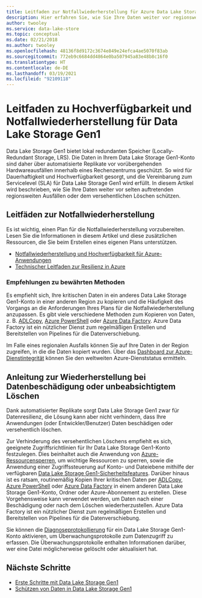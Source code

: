 ```yaml
---
title: Leitfaden zur Notfallwiederherstellung für Azure Data Lake Storage Gen1 | Microsoft-Dokumentation
description: Hier erfahren Sie, wie Sie Ihre Daten weiter vor regionsweiten Ausfällen oder versehentlichen Löschvorgängen über den lokal redundanten Speicher hinaus von Azure Data Lake Storage Gen1 schützen.
author: twooley
ms.service: data-lake-store
ms.topic: conceptual
ms.date: 02/21/2018
ms.author: twooley
ms.openlocfilehash: 48136f8d9172c3674e849e24efca4ae5070f83ab
ms.sourcegitcommit: 772eb9c6684dd4864e0ba507945a83e48b8c16f0
ms.translationtype: HT
ms.contentlocale: de-DE
ms.lasthandoff: 03/19/2021
ms.locfileid: "92109118"
---
```

# <a name="high-availability-and-disaster-recovery-guidance-for-data-lake-storage-gen1"></a>Leitfaden zu Hochverfügbarkeit und Notfallwiederherstellung für Data Lake Storage Gen1

Data Lake Storage Gen1 bietet lokal redundanten Speicher (Locally-Redundant Storage, LRS). Die Daten in Ihrem Data Lake Storage Gen1-Konto sind daher über automatisierte Replikate vor vorübergehenden Hardwareausfällen innerhalb eines Rechenzentrums geschützt. So wird für Dauerhaftigkeit und Hochverfügbarkeit gesorgt, und die Vereinbarung zum Servicelevel (SLA) für Data Lake Storage Gen1 wird erfüllt. In diesem Artikel wird beschrieben, wie Sie Ihre Daten weiter vor selten auftretenden regionsweiten Ausfällen oder dem versehentlichen Löschen schützen.

## <a name="disaster-recovery-guidance"></a>Leitfäden zur Notfallwiederherstellung

Es ist wichtig, einen Plan für die Notfallwiederherstellung vorzubereiten. Lesen Sie die Informationen in diesem Artikel und diese zusätzlichen Ressourcen, die Sie beim Erstellen eines eigenen Plans unterstützen.

* [Notfallwiederherstellung und Hochverfügbarkeit für Azure-Anwendungen](/azure/architecture/framework/resiliency/backup-and-recovery)
* [Technischer Leitfaden zur Resilienz in Azure](/azure/architecture/framework/resiliency/overview)

### <a name="best-practice-recommendations"></a>Empfehlungen zu bewährten Methoden

Es empfiehlt sich, Ihre kritischen Daten in ein anderes Data Lake Storage Gen1-Konto in einer anderen Region zu kopieren und die Häufigkeit des Vorgangs an die Anforderungen Ihres Plans für die Notfallwiederherstellung anzupassen. Es gibt viele verschiedene Methoden zum Kopieren von Daten, z. B. [ADLCopy](data-lake-store-copy-data-azure-storage-blob.md), [Azure PowerShell](data-lake-store-get-started-powershell.md) oder [Azure Data Factory](../data-factory/connector-azure-data-lake-store.md). Azure Data Factory ist ein nützlicher Dienst zum regelmäßigen Erstellen und Bereitstellen von Pipelines für die Datenverschiebung.

Im Falle eines regionalen Ausfalls können Sie auf Ihre Daten in der Region zugreifen, in die die Daten kopiert wurden. Über das [Dashboard zur Azure-Dienstintegrität](https://azure.microsoft.com/status/) können Sie den weltweiten Azure-Dienststatus ermitteln.

## <a name="data-corruption-or-accidental-deletion-recovery-guidance"></a>Anleitung zur Wiederherstellung bei Datenbeschädigung oder unbeabsichtigtem Löschen

Dank automatisierter Replikate sorgt Data Lake Storage Gen1 zwar für Datenresilienz, die Lösung kann aber nicht verhindern, dass Ihre Anwendungen (oder Entwickler/Benutzer) Daten beschädigen oder versehentlich löschen.

Zur Verhinderung des versehentlichen Löschens empfiehlt es sich, geeignete Zugriffsrichtlinien für Ihr Data Lake Storage Gen1-Konto festzulegen. Dies beinhaltet auch die Anwendung von [Azure-Ressourcensperren](../azure-resource-manager/management/lock-resources.md), um wichtige Ressourcen zu sperren, sowie die Anwendung einer Zugriffssteuerung auf Konto- und Dateiebene mithilfe der verfügbaren [Data Lake Storage Gen1-Sicherheitsfeatures](data-lake-store-security-overview.md). Darüber hinaus ist es ratsam, routinemäßig Kopien Ihrer kritischen Daten per [ADLCopy](data-lake-store-copy-data-azure-storage-blob.md), [Azure PowerShell](data-lake-store-get-started-powershell.md) oder [Azure Data Factory](../data-factory/connector-azure-data-lake-store.md) in einem anderen Data Lake Storage Gen1-Konto, Ordner oder Azure-Abonnement zu erstellen. Diese Vorgehensweise kann verwendet werden, um Daten nach einer Beschädigung oder nach dem Löschen wiederherzustellen. Azure Data Factory ist ein nützlicher Dienst zum regelmäßigen Erstellen und Bereitstellen von Pipelines für die Datenverschiebung.

Sie können die [Diagnoseprotokollierung](data-lake-store-diagnostic-logs.md) für ein Data Lake Storage Gen1-Konto aktivieren, um Überwachungsprotokolle zum Datenzugriff zu erfassen. Die Überwachungsprotokolle enthalten Informationen darüber, wer eine Datei möglicherweise gelöscht oder aktualisiert hat.

## <a name="next-steps"></a>Nächste Schritte

* [Erste Schritte mit Data Lake Storage Gen1](data-lake-store-get-started-portal.md)
* [Schützen von Daten in Data Lake Storage Gen1](data-lake-store-secure-data.md)